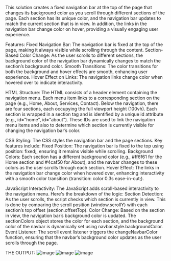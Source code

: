 This solution creates a fixed navigation bar at the top of the page that changes its background color as you scroll through different sections of the page. Each section has its unique color, and the navigation bar updates to match the current section that is in view. In addition, the links in the navigation bar change color on hover, providing a visually engaging user experience.

Features:
Fixed Navigation Bar: The navigation bar is fixed at the top of the page, making it always visible while scrolling through the content.
Section-Based Color Change: As the user scrolls to different sections, the background color of the navigation bar dynamically changes to match the section’s background color.
Smooth Transitions: The color transitions for both the background and hover effects are smooth, enhancing user experience.
Hover Effect on Links: The navigation links change color when hovered over to indicate interactivity.

HTML Structure:
The HTML consists of a header element containing the navigation menu. Each menu item links to a corresponding section on the page (e.g., Home, About, Services, Contact). Below the navigation, there are four sections, each occupying the full viewport height (100vh).
Each section is wrapped in a section tag and is identified by a unique id attribute (e.g., id="home", id="about"). These IDs are used to link the navigation menu items and also to determine which section is currently visible for changing the navigation bar’s color.


CSS Styling:
The CSS styles the navigation bar and the page sections. Key features include:
Fixed Position: The navigation bar is fixed to the top using position: fixed;, ensuring it remains visible while scrolling.
Background Colors: Each section has a different background color (e.g., #ff6f61 for the Home section and #4caf50 for About), and the navbar changes to these colors as the user scrolls through each section.
Hover Effect: The links in the navigation bar change color when hovered over, enhancing interactivity with a smooth color transition (transition: color 0.3s ease-in-out;).


JavaScript Interactivity:
The JavaScript adds scroll-based interactivity to the navigation menu. Here's the breakdown of the logic:
Section Detection: As the user scrolls, the script checks which section is currently in view. This is done by comparing the scroll position (window.scrollY) with each section’s top offset (section.offsetTop).
Color Change: Based on the section in view, the navigation bar’s background color is updated. The sectionColors object stores the color for each section, and the background color of the navbar is dynamically set using navbar.style.backgroundColor.
Event Listener: The scroll event listener triggers the changeNavbarColor function, ensuring that the navbar’s background color updates as the user scrolls through the page.

THE OUTPUT:
![image](https://github.com/user-attachments/assets/1ab2195c-6231-49c5-aaf9-051c74657e91)
![image](https://github.com/user-attachments/assets/07d44ae0-1a90-4856-a23d-2ead95c0318d)
![image](https://github.com/user-attachments/assets/e790597d-6866-481e-8a82-271fbf02ce34)




